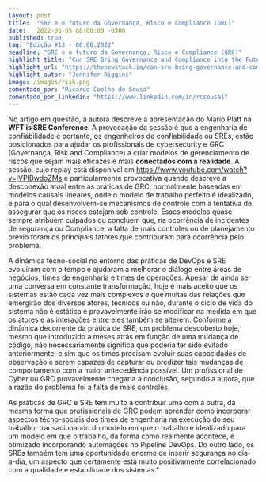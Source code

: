 ```yaml
---
layout: post 
title:  "SRE e o futuro da Governança, Risco e Compliance (GRC)"
date:   2022-06-05 08:00:00 -0300
published: true
tag: "Edição #13 - 06.06.2022"
headline: "SRE e o futuro da Governança, Risco e Compliance (GRC)"
highlight_title: "Can SRE Bring Governance and Compliance into the Future?"
highlight_url: "https://thenewstack.io/can-sre-bring-governance-and-compliance-into-the-future/"
highlight_autor: "Jennifer Riggins"
image: /images/risk.png
comentado_por: "Ricardo Coelho de Sousa"
comentado_por_linkedin: "https://www.linkedin.com/in/rcsousa1"
---
```

No artigo em questão, a autora descreve a apresentação do Mario Platt na **WFT is SRE Conference**. A provocação da sessão é que a engenharia de confiabilidade e portanto, os engenheiros de confiabilidade ou SREs, estão posicionados para ajudar os profissionais de cybersecurity e GRC (Governança, Risk and Compliance) a criar modelos de gerenciamento de riscos que sejam mais eficazes e mais **conectados com a realidade**. A sessão, cujo replay está disponível em https://www.youtube.com/watch?v=jVPIBwdoZMs é particularmente provocativa quando descreve a desconexão atual entre as práticas de GRC, normalmente baseadas em modelos causais lineares, onde o modelo de trabalho perfeito é idealizado, e para o qual desenvolvem-se mecanismos de controle com a tentativa de assegurar que os riscos estejam sob controle. Esses modelos quase sempre atribuem culpados ou concluem que, na ocorrência de incidentes de segurança ou Compliance, a falta de mais controles ou de planejamento prévio foram os principais fatores que contriburam para ocorrência pelo problema.
  
A dinâmica técno-social no entorno das práticas de DevOps e SRE evoluíram com o tempo e ajudaram a melhorar o diálogo entre áreas de negócios, times de engenharia e times de operações. Apesar de ainda ser uma conversa em constante transformação, hoje é mais aceito que os sistemas estão cada vez mais complexos e que muitas das relações que emergirão dos diversos atores, técnicos ou não, durante o ciclo de vida do sistema não é estática e provavelmente irão se modificar na medida em que os atores e as interações entre eles também se alterem. Conforme a dinâmica decorrente da prática de SRE, um problema descoberto hoje, mesmo que introduzido a  meses atrás em função de uma mudança de código, não necessariamente significa que poderia ter sido evitado anteriormente, e sim que os times precisam evoluir suas capacidades de observação e serem capazes de capturar ou predizer tais mudanças de comportamento com a maior antecedência possível. Um profissional de Cyber ou GRC provavelmente chegaria a conclusão, segundo a autora, que a razão do problema foi a falta de mais controles.
  
As práticas de GRC e SRE tem muito a contribuir uma com a outra, da mesma forma que profissionais de GRC podem aprender como incorporar aspectos técno-sociais dos times de engenharia na execução do seu trabalho, transacionando do modelo em que o trabalho é idealizado para um modelo em que o trabalho, da forma como realmente acontece, é otimizado incorporando automações no Pipeline DevOps. Do outro lado, os SREs também tem uma oportunidade enorme de inserir segurança no dia-a-dia, um aspecto que certamente está muito positivamente correlacionado com a qualidade e estabilidade dos sistemas."